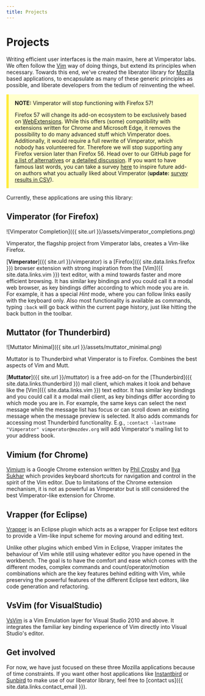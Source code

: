 ```yaml
---
title: Projects
---
```


# Projects

Writing efficient user interfaces is the main maxim, here at Vimperator labs.
We often follow the [Vim](http://www.vim.org/) way of doing things,
but extend its principles when necessary.
Towards this end, we've created the liberator library for
[Mozilla](http://www.mozilla.org/) based applications,
to encapsulate as many of these generic principles as possible,
and liberate developers from the tedium of reinventing the wheel.

<div style="background-color: #ffffcc;; border-left: 6px solid #ffeb3b; padding: 0.01em 16px; margin-top: 16px; margin-bottom: 16px">
<p>
<b>NOTE:</b> Vimperator will stop functioning with Firefox 57!
</p>
<p>
Firefox 57 will change its add-on ecosystem to be exclusively based on <a
href="https://blog.mozilla.org/addons/2016/11/23/add-ons-in-2017/">WebExtensions</a>.
While this offers (some) compatibility with extensions written for Chrome and
Microsoft Edge, it removes the possibility to do many advanced stuff which
Vimperator does. Additionally, it would require a full rewrite of Vimperator,
which nobody has volunteered for. Therefore we will stop supporting any Firefox
version later than Firefox 56. Head over to our GitHub page for <a
href="https://github.com/vimperator/vimperator-labs#end-of-life-and-alternatives">a
list of alternatives</a> or <a
href="https://github.com/vimperator/vimperator-labs/issues/705">a detailed
discussion</a>.
If you want to have famous last words, you can take a survey <a
href="https://docs.google.com/forms/d/e/1FAIpQLSfTvWhTWbWAWpbbeoVM_RkDEQV6dqp4YL9Gt77gNkQHN4pTZA/formResponse">here</a>
to inspire future add-on authors what you actually liked about Vimperator
(<b>update:</b> <a href="{{ site.url }}/assets/vimperator_exit_eol_survey.csv">survey results in CSV</a>).
</p>
</div>

Currently, these applications are using this library:

## Vimperator (for Firefox)

![Vimperator Completion]({{ site.url }}/assets/vimperator_completions.png)

Vimperator, the flagship project from Vimperator labs,
creates a Vim-like Firefox.

[**Vimperator**]({{ site.url }}/vimperator) is a [Firefox]({{ site.data.links.firefox }}) browser
extension with strong inspiration from the [Vim]({{ site.data.links.vim }})
text editor, with a mind towards faster and more efficient browsing.
It has similar key bindings and you could call it a modal web browser,
as key bindings differ according to which mode you are in.
For example, it has a special *Hint* mode,
where you can follow links easily with the keyboard only.
Also most functionality is available as commands,
typing `:back` will go back within the current page history,
just like hitting the back button in the toolbar.

## Muttator (for Thunderbird)

![Muttator Minimal]({{ site.url }}/assets/muttator_minimal.png)

Muttator is to Thunderbird what Vimperator is to Firefox.
Combines the best aspects of Vim and Mutt.

[**Muttator**]({{ site.url }}/muttator) is a free add-on for the
[Thunderbird]({{ site.data.links.thunderbird }}) mail client,
which makes it look and behave like the [Vim]({{ site.data.links.vim }}) text editor.
It has similar key bindings and you could call it a modal mail client,
as key bindings differ according to which mode you are in.
For example, the same keys can select the next message while the message list
has focus or can scroll down an existing message when the message preview is
selected.
It also adds commands for accessing most Thunderbird functionality.
E.g., `:contact -lastname "Vimperator" vimperator@mozdev.org` will add
Vimperator's mailing list to your address book.

## Vimium (for Chrome)

[Vimium](https://vimium.github.io/) is a Google Chrome extension written by
[Phil Crosby](http://philc.co/) and [Ilya Sukhar](http://ilya.sukhar.com/) which
provides keyboard shortcuts for navigation and control in the spirit of the Vim
editor.
Due to limitations of the Chrome extension mechanism,
it is not as powerful as Vimperator but is still considered the best
Vimperator-like extension for Chrome.

## Vrapper (for Eclipse)

[Vrapper](http://vrapper.sourceforge.net/home/) is an Eclipse plugin which acts
as a wrapper for Eclipse text editors to provide a Vim-like input scheme for
moving around and editing text.

Unlike other plugins which embed Vim in Eclipse,
Vrapper imitates the behaviour of Vim while still using whatever editor you have
opened in the workbench.
The goal is to have the comfort and ease which comes with the different modes,
complex commands and count/operator/motion combinations which are the key
features behind editing with Vim,
while preserving the powerful features of the different Eclipse text editors,
like code generation and refactoring.

## VsVim (for VisualStudio)

[VsVim](https://marketplace.visualstudio.com/items?itemName=JaredParMSFT.VsVim)
is a Vim Emulation layer for Visual Studio 2010 and above.
It integrates the familiar key binding experience of Vim directly into
Visual Studio's editor.

## Get involved

For now, we have just focused on these three Mozilla applications because of
time constraints.
If you want other host applications like
[Instantbird](http://www.instantbird.com/) or
[Sunbird](http://www.mozilla.org/projects/calendar/sunbird/)
to make use of our liberator library, feel free to [contact us]({{ site.data.links.contact_email }}).
